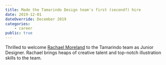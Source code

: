 ```yaml
---
title: Made the Tamarindo Design team's first (second?) hire
date: 2019-12-01
dateOverride: December 2019
categories:
    - career
public: true
---
```


Thrilled to welcome [Rachael Moreland](https://www.linkedin.com/in/rachael-moreland-451bbba7/) to the Tamarindo team as Junior Designer. Rachael brings heaps of creative talent and top-notch illustration skills to the team.